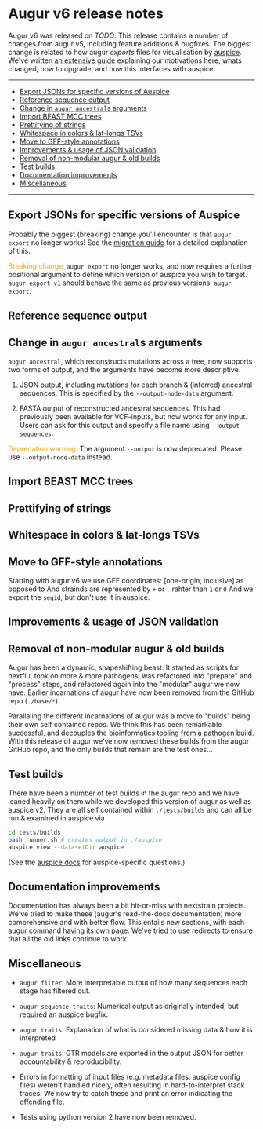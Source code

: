 # Augur v6 release notes

Augur v6 was released on _TODO_.
This release contains a number of changes from augur v5, including feature additions & bugfixes.
The biggest change is related to how augur _exports_ files for visualisation by [auspice](https://nextstrain.github.io/auspice/).
We've written [an extensive guide](migrating-v5-v6) explaining our motivations here, whats changed, how to upgrade, and how this interfaces with auspice.

---

* [Export JSONs for specific versions of Auspice](#export-jsons-for-specific-versions-of-auspice)
* [Reference sequence output](#reference-sequence-output)
* [Change in `augur ancestral`s arguments](#change-in-augur-ancestrals-arguments)
* [Import BEAST MCC trees](#import-beast-mcc-trees)
* [Prettifying of strings](#prettifying-of-strings)
* [Whitespace in colors & lat-longs TSVs](#whitespace-in-colors-lat-longs-tsvs)
* [Move to GFF-style annotations](#move-to-gff-style-annotations)
* [Improvements & usage of JSON validation](#improvements-usage-of-json-validation)
* [Removal of non-modular augur & old builds](#removal-of-non-modular-augur-old-builds)
* [Test builds](#test-builds)
* [Documentation improvements](#documentation-improvements)
* [Miscellaneous](#miscellaneous)

---

## Export JSONs for specific versions of Auspice
Probably the biggest (breaking) change you'll encounter is that `augur export` no longer works!
See the [migration guide](migrating-v5-v6) for a detailed explanation of this.

<span style='color: orange'>Breaking change:</span> `augur export` no longer works, and now requires a further positional argument to define which version of auspice you wish to target.
`augur export v1` should behave the same as previous versions' `augur export`.



## Reference sequence output


## Change in `augur ancestral`s arguments

`augur ancestral`, which reconstructs mutations across a tree, now supports two forms of output, and the arguments have become more descriptive.

1. JSON output, including mutations for each branch & (inferred) ancestral sequences. 
This is specified by the `--output-node-data` argument.

2. FASTA output of reconstructed ancestral sequences.
This had previously been available for VCF-inputs, but now works for any input. 
Users can ask for this output and specify a file name using `--output-sequences`.

<span style='color: orange'>Deprecation warning:</span> The argument `--output` is now deprecated. Please use `--output-node-data` instead.

## Import BEAST MCC trees

## Prettifying of strings



## Whitespace in colors & lat-longs TSVs

## Move to GFF-style annotations

Starting with augur v6 we use GFF coordinates: [one-origin, inclusive] as opposed to
And strainds are represented by `+` or `-` rahter than `1` or `0`
And we export the `seqid`, but don't use it in auspice.

## Improvements & usage of JSON validation

## Removal of non-modular augur & old builds
Augur has been a dynamic, shapeshifting beast.
It started as scripts for nextflu, took on more & more pathogens, was refactored into "prepare" and "process" steps, and refactored again into the "modular" augur we now have.
Earlier incarnations of augur have now been removed from the GitHub repo (`./base/*`).

Parallaling the different incarnations of augur was a move to "builds" being their own self contained repos.
We think this has been remarkable successful, and decouples the bioinformatics tooling from a pathogen build.
With this release of augur we've now removed these builds from the augur GitHub repo, and the only builds that remain are the test ones...

## Test builds 

There have been a number of test builds in the augur repo and we have leaned heavily on them while we developed this version of augur as well as auspice v2.
They are all self contained within `./tests/builds` and can all be run & examined in auspice via

```bash
cd tests/builds
bash runner.sh # creates output in ./auspice
auspice view --datasetDir auspice
```

(See the [auspice docs](https://nextstrain.github.io/auspice) for auspice-specific questions.)

## Documentation improvements

Documentation has always been a bit hit-or-miss with nextstrain projects.
We've tried to make these (augur's read-the-docs documentation) more comprehensive and with better flow.
This entails new sections, with each augur command having its own page.
We've tried to use redirects to ensure that all the old links continue to work.

## Miscellaneous

* `augur filter`: More interpretable output of how many sequences each stage has filtered out.

* `augur sequence-traits`: Numerical output as originally intended, but required an auspice bugfix.

* `augur traits`: Explanation of what is considered missing data & how it is interpreted

* `augur traits`: GTR models are exported in the output JSON for better accountability & reproducibility.

* Errors in formatting of input files (e.g. metadata files, auspice config files) weren't handled nicely, often resulting in hard-to-interpret stack traces.
We now try to catch these and print an error indicating the offending file.

* Tests using python version 2 have now been removed.